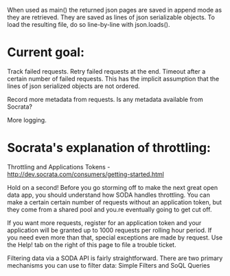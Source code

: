 

When used as main() the returned json pages are saved in append mode as they are retrieved.  They are saved as lines of json serializable objects.  To load the resulting file, do so line-by-line with json.loads().

Current goal:
======
Track failed requests. Retry failed requests at the end. Timeout after a certain number of failed requests. This has the implicit assumption that the lines of json serialized objects are not ordered.

Record more metadata from requests. Is any metadata available from Socrata?

More logging.


Socrata's explanation of throttling:
=======
Throttling and Applications Tokens - http://dev.socrata.com/consumers/getting-started.html     

Hold on a second! Before you go storming off to make the next great open data app, you should understand how SODA handles throttling. You can make a certain certain number of requests without an application token, but they come from a shared pool and you.re eventually going to get cut off.    

If you want more requests, register for an application token and your application will be granted up to 1000 requests per rolling hour period. If you need even more than that, special exceptions are made by request. Use the Help! tab on the right of this page to file a trouble ticket.    

Filtering data via a SODA API is fairly straightforward. There are two primary mechanisms you can use to filter data: Simple Filters and SoQL Queries    

